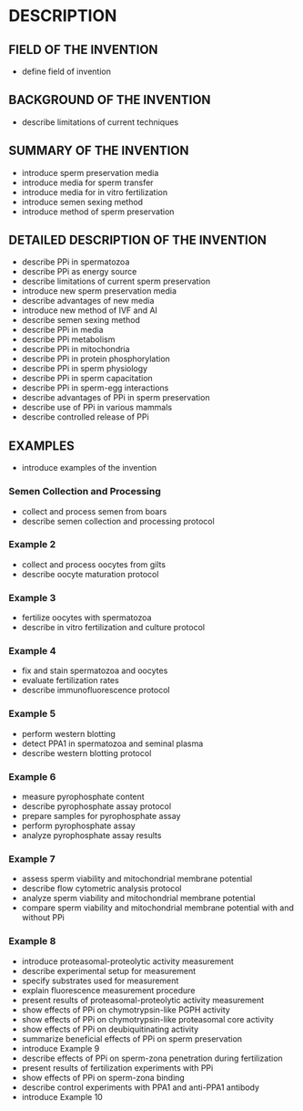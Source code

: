 # DESCRIPTION

## FIELD OF THE INVENTION

- define field of invention

## BACKGROUND OF THE INVENTION

- describe limitations of current techniques

## SUMMARY OF THE INVENTION

- introduce sperm preservation media
- introduce media for sperm transfer
- introduce media for in vitro fertilization
- introduce semen sexing method
- introduce method of sperm preservation

## DETAILED DESCRIPTION OF THE INVENTION

- describe PPi in spermatozoa
- describe PPi as energy source
- describe limitations of current sperm preservation
- introduce new sperm preservation media
- describe advantages of new media
- introduce new method of IVF and AI
- describe semen sexing method
- describe PPi in media
- describe PPi metabolism
- describe PPi in mitochondria
- describe PPi in protein phosphorylation
- describe PPi in sperm physiology
- describe PPi in sperm capacitation
- describe PPi in sperm-egg interactions
- describe advantages of PPi in sperm preservation
- describe use of PPi in various mammals
- describe controlled release of PPi

## EXAMPLES

- introduce examples of the invention

### Semen Collection and Processing

- collect and process semen from boars
- describe semen collection and processing protocol

### Example 2

- collect and process oocytes from gilts
- describe oocyte maturation protocol

### Example 3

- fertilize oocytes with spermatozoa
- describe in vitro fertilization and culture protocol

### Example 4

- fix and stain spermatozoa and oocytes
- evaluate fertilization rates
- describe immunofluorescence protocol

### Example 5

- perform western blotting
- detect PPA1 in spermatozoa and seminal plasma
- describe western blotting protocol

### Example 6

- measure pyrophosphate content
- describe pyrophosphate assay protocol
- prepare samples for pyrophosphate assay
- perform pyrophosphate assay
- analyze pyrophosphate assay results

### Example 7

- assess sperm viability and mitochondrial membrane potential
- describe flow cytometric analysis protocol
- analyze sperm viability and mitochondrial membrane potential
- compare sperm viability and mitochondrial membrane potential with and without PPi

### Example 8

- introduce proteasomal-proteolytic activity measurement
- describe experimental setup for measurement
- specify substrates used for measurement
- explain fluorescence measurement procedure
- present results of proteasomal-proteolytic activity measurement
- show effects of PPi on chymotrypsin-like PGPH activity
- show effects of PPi on chymotrypsin-like proteasomal core activity
- show effects of PPi on deubiquitinating activity
- summarize beneficial effects of PPi on sperm preservation
- introduce Example 9
- describe effects of PPi on sperm-zona penetration during fertilization
- present results of fertilization experiments with PPi
- show effects of PPi on sperm-zona binding
- describe control experiments with PPA1 and anti-PPA1 antibody
- introduce Example 10

